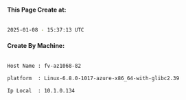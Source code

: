 
   
#### This Page Create at:

```bash

2025-01-08 - 15:37:13 UTC

```

#### Create By Machine:

```bash

Host Name : fv-az1068-82

platform  : Linux-6.8.0-1017-azure-x86_64-with-glibc2.39

Ip Local  : 10.1.0.134

```

